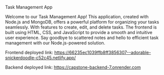 Task Management App

Welcome to our Task Management App! This application, created with Node.js and MongoDB, 
offers a powerful platform for organizing your tasks seamlessly. With features to create, 
edit, and delete tasks. The frontend is built using HTML, CSS, and JavaScript to provide a 
smooth and intuitive user experience. Say goodbye to scattered notes and hello to 
efficient task management with our Node.js-powered solution.

Frontend deployed link: https://66235ec1039ffb8ff3856307--adorable-snickerdoodle-c52c45.netlify.app/

Backend deployed link: https://capstone-backend-7.onrender.com

